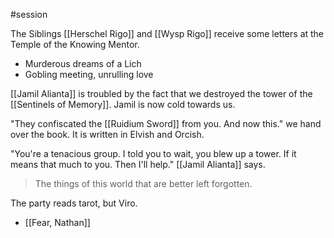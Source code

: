 #session 

The Siblings [[Herschel Rigo]] and [[Wysp Rigo]] receive some letters at the Temple of the Knowing Mentor.

- Murderous dreams of a Lich
- Gobling meeting, unrulling love

[[Jamil Alianta]] is troubled by the fact that we destroyed the tower of the [[Sentinels of Memory]]. Jamil is now cold towards us.

"They confiscated the [[Ruidium Sword]] from you. And now this." we hand over the book. It is written in Elvish and Orcish.

"You're a tenacious group. I told you to wait, you blew up a tower. If it means that much to you. Then I'll help." [[Jamil Alianta]] says.

> The things of this world that are better left forgotten.

The party reads tarot, but Viro.

- [[Fear, Nathan]]
